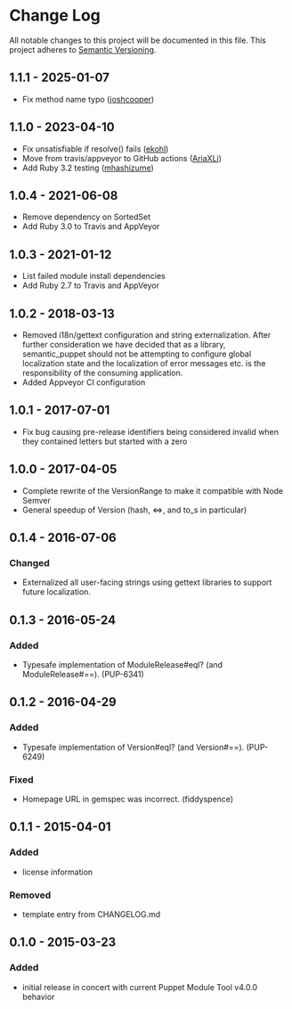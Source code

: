 # Change Log
All notable changes to this project will be documented in this file.
This project adheres to [Semantic Versioning](http://semver.org/).

## 1.1.1 - 2025-01-07

- Fix method name typo ([joshcooper](https://github.com/joshcooper))

## 1.1.0 - 2023-04-10
- Fix unsatisfiable if resolve() fails ([ekohl](https://github.com/ekohl))
- Move from travis/appveyor to GitHub actions ([AriaXLi](https://github.com/AriaXLi))
- Add Ruby 3.2 testing ([mhashizume](https://github.com/mhashizume))

## 1.0.4 - 2021-06-08
- Remove dependency on SortedSet
- Add Ruby 3.0 to Travis and AppVeyor

## 1.0.3 - 2021-01-12
- List failed module install dependencies
- Add Ruby 2.7 to Travis and AppVeyor

## 1.0.2 - 2018-03-13
- Removed i18n/gettext configuration and string externalization. After further consideration we have decided that
  as a library, semantic_puppet should not be attempting to configure global localization state and the localization
  of error messages etc. is the responsibility of the consuming application.
- Added Appveyor CI configuration

## 1.0.1 - 2017-07-01
- Fix bug causing pre-release identifiers being considered invalid when they contained letters but started with a zero

## 1.0.0 - 2017-04-05
- Complete rewrite of the VersionRange to make it compatible with Node Semver
- General speedup of Version (hash, <=>, and to_s in particular)

## 0.1.4 - 2016-07-06
### Changed
- Externalized all user-facing strings using gettext libraries to support future localization.

## 0.1.3 - 2016-05-24
### Added
- Typesafe implementation of ModuleRelease#eql? (and ModuleRelease#==). (PUP-6341)

## 0.1.2 - 2016-04-29
### Added
- Typesafe implementation of Version#eql? (and Version#==). (PUP-6249)

### Fixed
- Homepage URL in gemspec was incorrect. (fiddyspence)

## 0.1.1 - 2015-04-01
### Added
- license information

### Removed
- template entry from CHANGELOG.md

## 0.1.0 - 2015-03-23
### Added
- initial release in concert with current Puppet Module Tool v4.0.0 behavior
